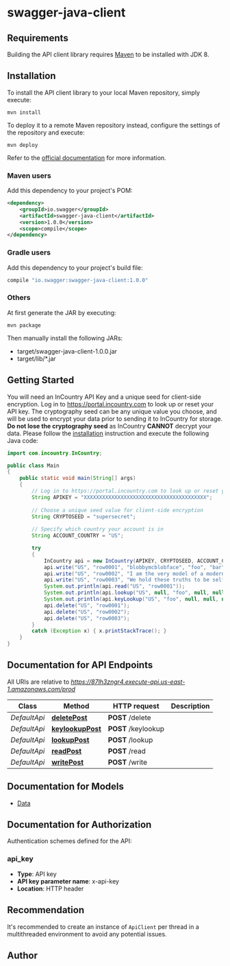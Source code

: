 # swagger-java-client

## Requirements

Building the API client library requires [Maven](https://maven.apache.org/) to be installed with JDK 8.

## Installation

To install the API client library to your local Maven repository, simply execute:

```shell
mvn install
```

To deploy it to a remote Maven repository instead, configure the settings of the repository and execute:

```shell
mvn deploy
```

Refer to the [official documentation](https://maven.apache.org/plugins/maven-deploy-plugin/usage.html) for more information.

### Maven users

Add this dependency to your project's POM:

```xml
<dependency>
    <groupId>io.swagger</groupId>
    <artifactId>swagger-java-client</artifactId>
    <version>1.0.0</version>
    <scope>compile</scope>
</dependency>
```

### Gradle users

Add this dependency to your project's build file:

```groovy
compile "io.swagger:swagger-java-client:1.0.0"
```

### Others

At first generate the JAR by executing:

    mvn package

Then manually install the following JARs:

* target/swagger-java-client-1.0.0.jar
* target/lib/*.jar

## Getting Started

You will need an InCountry API Key and a unique seed for client-side encryption. Log in to https://portal.incountry.com to look up or reset your API key. The cryptography seed can be any unique value you choose, and will be used to encrypt your data prior to sending it to InCountry for storage. <b>Do not lose the cryptography seed</b> as InCountry <b>CANNOT</b> decrypt your data. Please follow the [installation](#installation) instruction and execute the following Java code:

```java
import com.incountry.InCountry;

public class Main 
{
	public static void main(String[] args) 
	{
		// Log in to https://portal.incountry.com to look up or reset your API key
		String APIKEY = "XXXXXXXXXXXXXXXXXXXXXXXXXXXXXXXXXXXXXXXX";
		
		// Choose a unique seed value for client-side encryption 
		String CRYPTOSEED = "supersecret";
		
		// Specify which country your account is in
		String ACCOUNT_COUNTRY = "US";

		try
		{
			InCountry api = new InCountry(APIKEY, CRYPTOSEED, ACCOUNT_COUNTRY);
			api.write("US", "row0001", "blobbymcblobface", "foo", "bar", null, null, null);
			api.write("US", "row0002", "I am the very model of a modern major general", null, "foo", "bar", null, null);
			api.write("US", "row0003", "We hold these truths to be self-evident", "bar", "foo", null, null, null);
			System.out.println(api.read("US", "row0001"));
			System.out.println(api.lookup("US", null, "foo", null, null, null));
			System.out.println(api.keyLookup("US", "foo", null, null, null, null));
			api.delete("US", "row0001");
			api.delete("US", "row0002");
			api.delete("US", "row0003");
		}
		catch (Exception x) { x.printStackTrace(); }
	}
}
```

## Documentation for API Endpoints

All URIs are relative to *https://87lh3zngr4.execute-api.us-east-1.amazonaws.com/prod*

Class | Method | HTTP request | Description
------------ | ------------- | ------------- | -------------
*DefaultApi* | [**deletePost**](docs/DefaultApi.md#deletePost) | **POST** /delete | 
*DefaultApi* | [**keylookupPost**](docs/DefaultApi.md#keylookupPost) | **POST** /keylookup | 
*DefaultApi* | [**lookupPost**](docs/DefaultApi.md#lookupPost) | **POST** /lookup | 
*DefaultApi* | [**readPost**](docs/DefaultApi.md#readPost) | **POST** /read | 
*DefaultApi* | [**writePost**](docs/DefaultApi.md#writePost) | **POST** /write | 

## Documentation for Models

 - [Data](docs/Data.md)

## Documentation for Authorization

Authentication schemes defined for the API:
### api_key

- **Type**: API key
- **API key parameter name**: x-api-key
- **Location**: HTTP header


## Recommendation

It's recommended to create an instance of `ApiClient` per thread in a multithreaded environment to avoid any potential issues.

## Author


